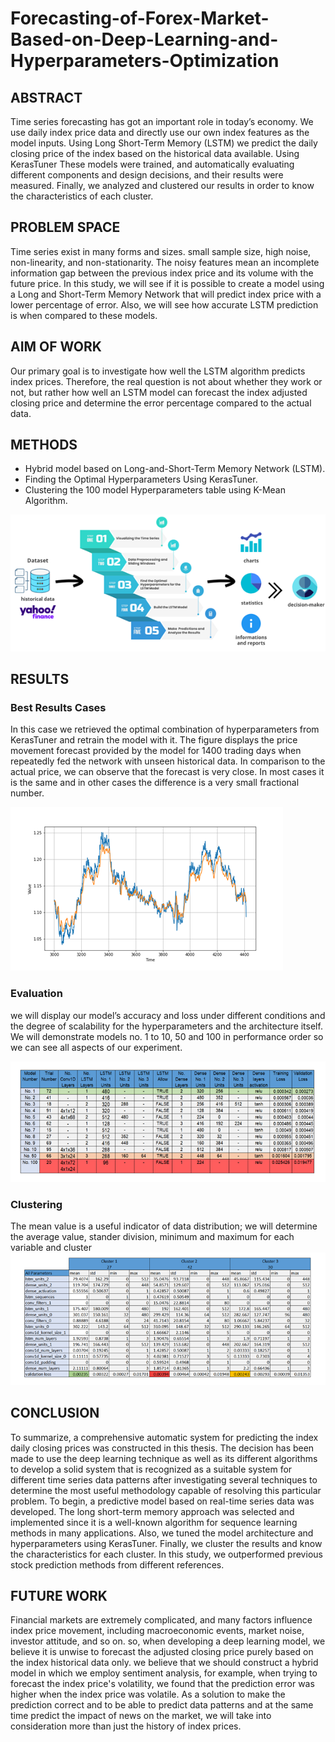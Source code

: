 # Forecasting-of-Forex-Market-Based-on-Deep-Learning-and-Hyperparameters-Optimization

## ABSTRACT
Time series forecasting has got an important role in today’s economy. We use daily index price data and directly use our own index features as the model inputs. Using Long Short-Term Memory (LSTM) we predict the daily closing price of the index based on the historical data available. Using KerasTuner These models were trained, and automatically evaluating different components and design decisions, and their results were measured. Finally, we analyzed and clustered our results in order to know the characteristics of each cluster.

## PROBLEM SPACE
Time series exist in many forms and sizes. small sample size, high noise, non-linearity, and non-stationarity. The noisy features mean an incomplete information gap between the previous index price and its volume with the future price. 
In this study, we will see if it is possible to create a model using a Long and Short-Term Memory Network that will predict index price with a lower percentage of error. Also, we will see how accurate LSTM prediction is when compared to these models. 

## AIM OF WORK
Our primary goal is to investigate how well the LSTM algorithm predicts index prices. Therefore, the real question is not about whether they work or not, but rather how well an LSTM model can forecast the index adjusted closing price and determine the error percentage compared to the actual data.  

## METHODS
- Hybrid model based on Long-and-Short-Term Memory Network (LSTM).
- Finding the Optimal Hyperparameters Using KerasTuner.
- Clustering the 100 model Hyperparameters table using K-Mean Algorithm.

![Project Overview](https://github.com/AhmedIssa11/Forecasting-of-Forex-Market-Based-on-Deep-Learning-and-Hyperparameters-Optimization/blob/main/project_overview.png)


## RESULTS
### Best Results Cases
In this case we retrieved the optimal combination of hyperparameters from KerasTuner and retrain the model with it. The figure displays the price movement forecast provided by the model for 1400 trading days when repeatedly fed the network with unseen historical data. In comparison to the actual price, we can observe that the forecast is very close. In most cases it is the same and in other cases the difference is a very small fractional number.

![Best Result](https://github.com/AhmedIssa11/Forecasting-of-Forex-Market-Based-on-Deep-Learning-and-Hyperparameters-Optimization/blob/main/best_result.png)

### Evaluation
we will display our model’s accuracy and loss under different conditions and the degree of scalability for the hyperparameters and the architecture itself. We will demonstrate models no. 1 to 10, 50 and 100 in performance order so we can see all aspects of our experiment.

![Evaluation Table](https://github.com/AhmedIssa11/Forecasting-of-Forex-Market-Based-on-Deep-Learning-and-Hyperparameters-Optimization/blob/main/evaluation_table.png)

### Clustering 
The mean value is a useful indicator of data distribution; we will determine the average value, stander division, minimum and maximum for each variable and cluster
![HP Table](https://github.com/AhmedIssa11/Forecasting-of-Forex-Market-Based-on-Deep-Learning-and-Hyperparameters-Optimization/blob/main/HP_table.png)

## CONCLUSION
To summarize, a comprehensive automatic system for predicting the index daily closing prices was constructed in this thesis. The decision has been made to use the deep learning technique as well as its different algorithms to develop a solid system that is recognized as a suitable system for different time series data patterns after investigating several techniques to determine the most useful methodology capable of resolving this particular problem. To begin, a predictive model based on real-time series data was developed. The long short-term memory approach was selected and implemented since it is a well-known algorithm for sequence learning methods in many applications. Also, we tuned the model architecture and hyperparameters using KerasTuner. Finally, we cluster the results and know the characteristics for each cluster. In this study, we outperformed previous stock prediction methods from different references. 

## FUTURE WORK
Financial markets are extremely complicated, and many factors influence index price movement, including macroeconomic events, market noise, investor attitude, and so on. so, when developing a deep learning model, we believe it is unwise to forecast the adjusted closing price purely based on the index historical data only. we believe that we should construct a hybrid model in which we employ sentiment analysis, for example, when trying to forecast the index price's volatility, we found that the prediction error was higher when the index price was volatile. As a solution to make the prediction correct and to be able to predict data patterns and at the same time predict the impact of news on the market, we will take into consideration more than just the history of index prices.




  









